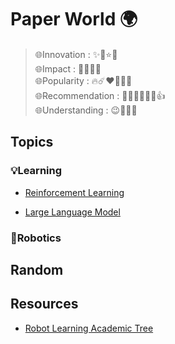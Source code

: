 # Paper World 🌍

>🌐Innovation : ✨💫⭐🌟 <br>
>🌐Impact : 💐🌷🌸🌺 <br>
>🌐Popularity : 🔥☄️❤️‍🔥👩‍🚒 <br>
>🌐Recommendation : 👍🏿👍🏽👍🏻👍 <br>
>🌐Understanding : 😉🤨🤔🧐  <br>


## Topics

### 💡Learning

* [Reinforcement Learning](topics/reinforcement_learning/README.md)

* [Large Language Model](topics/large_language_model/README.md)


### 🦾Robotics



## Random


## Resources

* [Robot Learning Academic Tree](src/robot_Learning.md)

